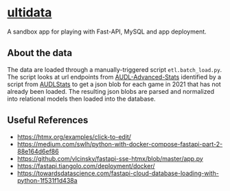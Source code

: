 # [ultidata](https://ultidata-dfj8c.ondigitalocean.app/)
A sandbox app for playing with Fast-API, MySQL and app deployment.

## About the data

The data are loaded through a manually-triggered script `etl.batch_load.py`. The script looks at url endpoints from [AUDL-Advanced-Stats](https://github.com/JohnLithio/AUDL-Advanced-Stats/blob/main/audl_advanced_stats/constants.py) identified by a script from [AUDLStats](https://github.cm/JWylie43/AUDLStats) to get a json blob for each game in 2021 that has not already been loaded. The resulting json blobs are parsed and normalized into relational models then loaded into the database.


## Useful References 
- https://htmx.org/examples/click-to-edit/
- https://medium.com/swlh/python-with-docker-compose-fastapi-part-2-88e164d6ef86   
- https://github.com/vlcinsky/fastapi-sse-htmx/blob/master/app.py
- https://fastapi.tiangolo.com/deployment/docker/
- https://towardsdatascience.com/fastapi-cloud-database-loading-with-python-1f531f1d438a
